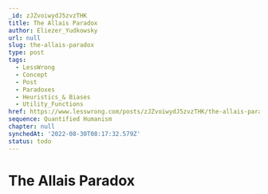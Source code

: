 ```yaml
---
_id: zJZvoiwydJ5zvzTHK
title: The Allais Paradox
author: Eliezer_Yudkowsky
url: null
slug: the-allais-paradox
type: post
tags:
  - LessWrong
  - Concept
  - Post
  - Paradoxes
  - Heuristics_& Biases
  - Utility_Functions
href: https://www.lesswrong.com/posts/zJZvoiwydJ5zvzTHK/the-allais-paradox
sequence: Quantified Humanism
chapter: null
synchedAt: '2022-08-30T08:17:32.579Z'
status: todo
---
```


# The Allais Paradox
